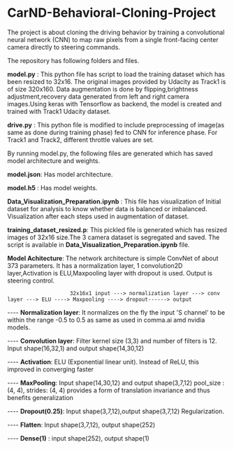# CarND-Behavioral-Cloning-Project
The project is about cloning the driving behavior by training a convolutional neural network (CNN) to map raw pixels from a single front-facing center camera directly to steering commands. 

The repository has following folders and files.

**model.py** : 
           This python file has script to load the training dataset which has been resized to 32x16. The original images provided by
           Udacity as Track1 is of size 320x160. Data augmentation is done by flipping,brightness adjustment,recovery data generated from
           left and right camera images.Using keras with Tensorflow as backend, the model is created and trained with Track1 Udacity
           dataset. 
           
**drive.py** : 
           This python file is modified to include preprocessing of image(as same as done during training phase) fed to CNN for inference
           phase. For Track1 and Track2, different throttle values are set.
           
By running model.py, the following files are generated which has saved model architecture and weights.

**model.json**: Has model architecture.

**model.h5**  : Has model weights. 

**Data_Visualization_Preparation.ipynb** : This file has visualization of 
            Initial dataset for analysis to know whether data is balanced or imbalanced.
            Visualization after each steps used in augmentation of dataset.
            
**training_dataset_resized.p**: This pickled file is generated which has resized images of 32x16 size.The 3 camera dataset is segregated
            and saved. The script is available in **Data_Visualization_Preparation.ipynb** file.
            
 **Model Achitecture**:
 						The network architecture is simple ConvNet of about 373 parameters.
						It has a normalization layer, 1 convolution2D layer,Activation is ELU,Maxpooling layer with dropout is used.
						Output is steering control.
						
						32x16x1 input ---> normalization layer ---> conv layer ---> ELU ----> Maxpooling ----> dropout------> output
						
 ----   **Normalization layer**:
						It normalizes on the fly the input 'S channel' to be within the range -0.5 to 0.5 as same as used in comma.ai amd nvidia
						models.
						
 ----   **Convolution layer**: 
						 Filter kernel size (3,3) and number of filters is 12. Input shape(16,32,1) and output shape(14,30,12)
						 
 ----   **Activation**: 
 							ELU (Exponential linear unit). Instead of ReLU, this improved in converging faster
							
 ----   **MaxPooling**: Input shape(14,30,12) and output shape(3,7,12) pool_size : (4, 4), strides: (4, 4)
 							provides a form of translation invariance and thus benefits generalization
							
 ----    **Dropout(0.25)**: Input shape(3,7,12),output shape(3,7,12)
 														Regularization.

 ----    **Flatten**:  Input shape(3,7,12), output shape(252)
 
 
 ----    **Dense(1)**  : input shape(252), output shape(1)
    							

